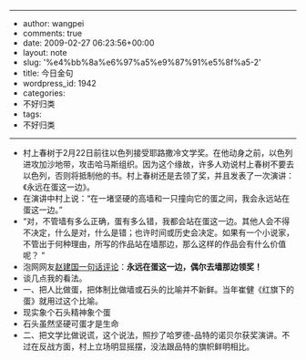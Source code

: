 - --
- author: wangpei
- comments: true
- date: 2009-02-27 06:23:56+00:00
- layout: note
- slug: '%e4%bb%8a%e6%97%a5%e9%87%91%e5%8f%a5-2'
- title: 今日金句
- wordpress_id: 1942
- categories:
- 不好归类
- tags:
- 不好归类
- --
- 村上春树于2月22日前往以色列接受耶路撒冷文学奖。在他动身之前，以色列进攻加沙地带，攻击哈马斯组织。因为这个缘故，许多人劝说村上春树不要去以色列，否则将抵制他的书。村上春树还是去领了奖，并且发表了一次演讲：《永远在蛋这一边》。
- 在演讲中村上说：“在一堵坚硬的高墙和一只撞向它的蛋之间，我会永远站在蛋这一边。” 
- “对，不管墙有多么正确，蛋有多么错，我都会站在蛋这一边。其他人会不得不决定，什么是对，什么是错；也许时间或历史会决定。如果有一个小说家，不管出于何种理由，所写的作品站在墙那边，那么这样的作品会有什么价值呢？ ”
- 泡网网友[赵建国一句话评论](http://www.paowang.com/cgi-bin/forum/viewpost.cgi?which=paowang&id=799133)：**永远在蛋这一边，偶尔去墙那边领奖！**
- 谈几点我的看法。
- 一、把人比做蛋，把体制比做墙或石头的比喻并不新鲜。当年崔健《红旗下的蛋》就用过这个比喻。
- 现实象个石头精神象个蛋
- 石头虽然坚硬可蛋才是生命
- 二、把文学比做说谎，这个说法，照抄了哈罗德-品特的诺贝尔获奖演讲。不过在反战方面，村上立场明显摇摆，没法跟品特的旗帜鲜明相比。
